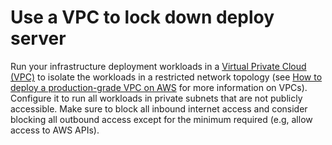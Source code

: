 # Use a VPC to lock down deploy server

Run your infrastructure deployment workloads in a [Virtual Private Cloud (VPC)](https://aws.amazon.com/vpc/) to isolate
the workloads in a restricted network topology (see [How
to deploy a production-grade VPC on AWS](/guides/networking/how-to-deploy-production-grade-vpc-aws) for more information on VPCs). Configure it to run all workloads in private
subnets that are not publicly accessible. Make sure to block all inbound internet access and consider blocking all
outbound access except for the minimum required (e.g, allow access to AWS APIs).


<!-- ##DOCS-SOURCER-START
{"sourcePlugin":"Local File Copier","hash":"084a62b7debf2742d78668666e31115c"}
##DOCS-SOURCER-END -->

